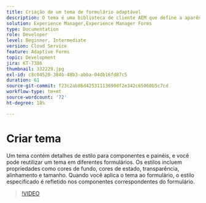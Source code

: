 ```yaml
---
title: Criação de um tema de formulário adaptável
description: O tema é uma biblioteca de cliente AEM que define a aparência do seu formulário adaptável.
solution: Experience Manager,Experience Manager Forms
type: Documentation
role: Developer
level: Beginner, Intermediate
version: Cloud Service
feature: Adaptive Forms
topic: Development
jira: KT-7386
thumbnail: 332229.jpg
exl-id: c8c04528-384b-48b3-abba-04db16fd87c5
duration: 61
source-git-commit: f23c2ab86d42531113690df2e342c65060b5c7cd
workflow-type: tm+mt
source-wordcount: '72'
ht-degree: 18%

---
```


# Criar tema

Um tema contém detalhes de estilo para componentes e painéis, e você pode reutilizar um tema em diferentes formulários. Os estilos incluem propriedades como cores de fundo, cores de estado, transparência, alinhamento e tamanho. Quando você aplica o tema ao formulário, o estilo especificado é refletido nos componentes correspondentes do formulário.

>[!VIDEO](https://video.tv.adobe.com/v/332229?quality=12&learn=on)
